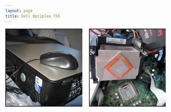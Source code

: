 ```yaml
---
layout: page
title: Dell Optiplex 755
---
```


  <div class="columns">
  <div class="column">
    <a href="https://i.imgur.com/ReEKUFW.jpg"><img src="/img/dell755/1.jpg" alt="" border="2"></a>
  </div>
<!--  <div class="column">
    <a href=""><img src="/img/" alt="" border="2"></a>
  </div> -->
  <div class="column">
    <a href="https://i.imgur.com/Oe6QCdC.jpg"><img src="/img/dell755/3.jpg" alt="" border="2"></a>
  </div>
  <!-- <div class="column">
    <a href=""><img src="/img/" alt="" border="2"></a>
  </div> -->
</div>
